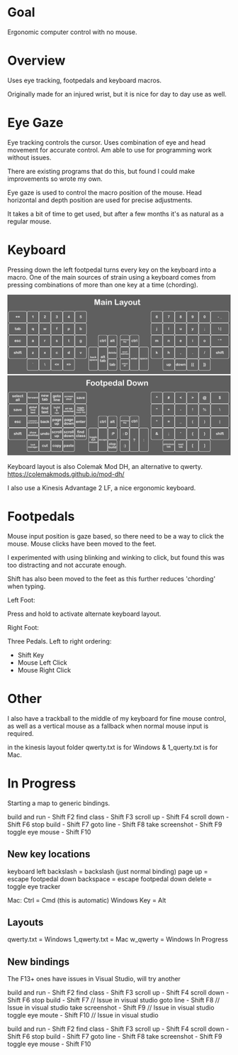 # Goal

Ergonomic computer control with no mouse.

# Overview

Uses eye tracking, footpedals and keyboard macros.

Originally made for an injured wrist, but it is nice for day to day use as well.

# Eye Gaze

Eye tracking controls the cursor. Uses combination of eye and head movement for accurate control. Am able to use for programming work without issues.

There are existing programs that do this, but found I could make improvements so wrote my own. 

Eye gaze is used to control the macro position of the mouse. Head horizontal and depth position are used for precise adjustments.

It takes a bit of time to get used, but after a few months it's as natural as a regular mouse.

# Keyboard

Pressing down the left footpedal turns every key on the keyboard into a macro. One of the main sources of strain using a keyboard comes from pressing combinations of more than one key at a time (chording). 

![kinesis layout](images/kinesis%20layout.png?raw=true)
![kinesis layout alternate](images/kinesis%20layout%20alternate.png?raw=true)

Keyboard layout is also Colemak Mod DH, an alternative to qwerty.
https://colemakmods.github.io/mod-dh/

I also use a Kinesis Advantage 2 LF, a nice ergonomic keyboard.

# Footpedals

Mouse input position is gaze based, so there need to be a way to click the mouse. Mouse clicks have been moved to the feet.

I experimented with using blinking and winking to click, but found this was too distracting and not accurate enough.

Shift has also been moved to the feet as this further reduces 'chording' when typing.

Left Foot:

Press and hold to activate alternate keyboard layout.

Right Foot:

Three Pedals. Left to right ordering:
- Shift Key
- Mouse Left Click
- Mouse Right Click

# Other

I also have a trackball to the middle of my keyboard for fine mouse control, as well as a vertical mouse as a fallback when normal mouse input is required.

in the kinesis layout folder qwerty.txt is for Windows & 1_querty.txt is for Mac.

# In Progress

Starting a map to generic bindings.

build and run - Shift F2
find class - Shift F3
scroll up - Shift F4
scroll down - Shift F6
stop build - Shift F7
goto line - Shift F8
take screenshot - Shift F9
toggle eye mouse - Shift F10


## New key locations

keyboard left backslash = backslash (just normal binding)
page up = escape
footpedal down backspace = escape
footpedal down delete = toggle eye tracker

Mac:
Ctrl = Cmd (this is automatic)
Windows Key = Alt

## Layouts

qwerty.txt = Windows
1_qwerty.txt = Mac
w_qwerty = Windows In Progress

## New bindings

The F13+ ones have issues in Visual Studio, will try another

build and run - Shift F2
find class - Shift F3
scroll up - Shift F4
scroll down - Shift F6
stop build - Shift F7 // Issue in visual studio
goto line - Shift F8 // Issue in visual studio
take screenshot - Shift F9 // Issue in visual studio
toggle eye moute - Shift F10 // Issue in visual studio

build and run - Shift F2
find class - Shift F3
scroll up - Shift F4
scroll down - Shift F6
stop build - Shift F7
goto line - Shift F8
take screenshot - Shift F9
toggle eye mouse - Shift F10
